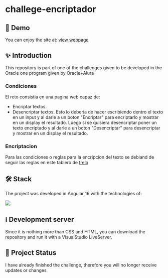# challege-encriptador
## :rocket: Demo
You can enjoy the site at: [view webpage](https://marcossic.github.io/challege-encriptador/)

## :sparkles: Introduction
This repository is part of one of the challenges given to be developed in the Oracle one program given by Oracle+Alura

### Condiciones
El reto consistia en una pagina web capaz de:
- Encriptar textos.
- Desencriptar textos.
Esto lo deberia de hacer escribiendo dentro el texto en un input y al darle a un boton "Encriptar" para encriptarlo y mostrar en un display el resultado.
Luego si se quisiera desencriptar poner un texto encriptado y al darle a un boton "Desencriptar" para desencriptar y mostrar en un display el resultado.
### Encriptacion
Para las condiciones o reglas para la encripcion del texto se debiand de seguir las reglas en este tablero de [trelo](https://trello.com/b/WTdfcewC/encriptador-de-texto-alura-challenges-one)

## 🛠 Stack
The project was developed in Angular 16 with the technologies of:
<p align="left"> 
   <a href="#" rel="noreferrer"> <img src="https://skillicons.dev/icons?i=angular,ts,tailwind,html,css,reactivex"/> </a>
</p>

## ℹ️ Development server
Since it is nothing more than CSS and HTML, you can download the repository and run it with a VisualStudio LiveServer.

## :muscle: Project Status
I have already finished the challenge, therefore you will no longer receive updates or changes
